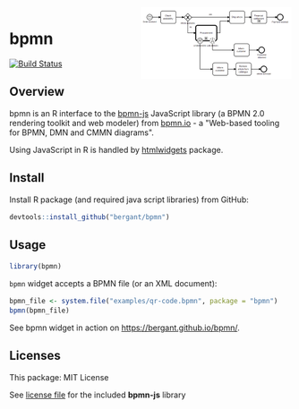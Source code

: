 


<img align = "right" src = "img/readme.png"/>

# bpmn

[![Build Status](https://travis-ci.org/bergant/bpmn.svg?branch=master)](https://travis-ci.org/bergant/bpmn)

## Overview
bpmn is an R interface to the [bpmn-js](https://github.com/bpmn-io/bpmn-js) JavaScript library (a BPMN 2.0 rendering toolkit and web modeler) from [bpmn.io](https://bpmn.io/) - a "Web-based tooling for BPMN, DMN and CMMN diagrams".
 
Using JavaScript in R is handled by [htmlwidgets](https://github.com/ramnathv/htmlwidgets) package. 

## Install 
Install R package (and required java script libraries) from GitHub:


```r
devtools::install_github("bergant/bpmn")
```


## Usage 


```r
library(bpmn)
```

`bpmn` widget accepts a BPMN file (or an XML document):


```r
bpmn_file <- system.file("examples/qr-code.bpmn", package = "bpmn")
bpmn(bpmn_file)
```

See bpmn widget in action on https://bergant.github.io/bpmn/.

## Licenses

This package: MIT License

See [license file](inst/htmlwidgets/lib/bpmn-js/LICENSE) for 
the included **bpmn-js** library
